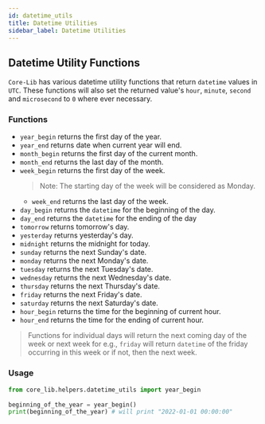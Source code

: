 ```yaml
---
id: datetime_utils
title: Datetime Utilities
sidebar_label: Datetime Utilities
---
```


## Datetime Utility Functions
`Core-Lib` has various datetime utility functions that return `datetime` values in `UTC`. These functions will also set the returned value's `hour`, `minute`, `second` and `microsecond` to `0` where ever necessary.

### Functions
- `year_begin` returns the first day of the year.
- `year_end` returns date when current year will end.
- `month_begin` returns the first day of the current month.
- `month_end` returns the last day of the month.
- `week_begin` returns the first day of the week.
  >Note: The starting day of the week will be considered as Monday.
  - `week_end` returns the last day of the week.
- `day_begin` returns the `datetime` for the beginning of the day.
- `day_end` returns the `datetime` for the ending of the day
- `tomorrow` returns tomorrow's day.
- `yesterday` returns yesterday's day.
- `midnight` returns the midnight for today.
- `sunday` returns the next Sunday's date.
- `monday` returns the next Monday's date.
- `tuesday` returns the next Tuesday's date.
- `wednesday` returns the next Wednesday's date.
- `thursday` returns the next Thursday's date.
- `friday` returns the next Friday's date.
- `saturday` returns the next Saturday's date.
- `hour_begin` returns the time for the beginning of current hour.
- `hour_end` returns the time for the ending of current hour.

>Functions for individual days will return the next coming
day of the week or next week for e.g., `friday` will return `datetime` of the friday occurring in this week or if not, 
then the next week.

### Usage
```python
from core_lib.helpers.datetime_utils import year_begin 
    
beginning_of_the_year = year_begin() 
print(beginning_of_the_year) # will print "2022-01-01 00:00:00"
```